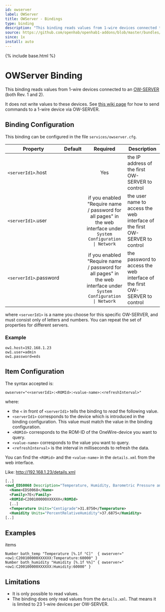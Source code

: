 ```yaml
---
id: owserver
label: OWServer
title: OWServer - Bindings
type: binding
description: "This binding reads values from 1-wire devices connected to an [OW-SERVER](http://www.embeddeddatasystems.com/OW-SERVER-1-Wire-to-Ethernet-Server-Revision-2_p_152.html) (both Rev. 1 and 2)."
source: https://github.com/openhab/openhab1-addons/blob/master/bundles/binding/org.openhab.binding.owserver/README.md
since: 1x
install: auto
---
```


<!-- Attention authors: Do not edit directly. Please add your changes to the appropriate source repository -->

{% include base.html %}

# OWServer Binding

This binding reads values from 1-wire devices connected to an [OW-SERVER](http://www.embeddeddatasystems.com/OW-SERVER-1-Wire-to-Ethernet-Server-Revision-2_p_152.html) (both Rev. 1 and 2).

It does not write values to these devices.  See [this wiki page](https://github.com/openhab/openhab1-addons/wiki/Samples-Binding-Config#how-to-turn-onoff-a-switch-from-ow-server-via-http-binding) for how to send commands to a 1-wire device via OW-SERVER.

## Binding Configuration

This binding can be configured in the file `services/owserver.cfg`.

| Property | Default | Required | Description |
|----------|---------|:--------:|-------------|
| `<serverId1>`.host | |   Yes    | the IP address of the first OW-SERVER to control |
| `<serverId1>`.user | | if you enabled "Require name / password for all pages" in the web interface under `System Configuration \| Network` | the user name to access the web interface of the first OW-SERVER to control |
| `<serverId1>`.password | | if you enabled "Require name / password for all pages" in the web interface under `System Configuration \| Network` | the password to access the web interface of the first OW-SERVER to control |

where `<serverId1>` is a name you choose for this specific OW-SERVER, and must consist only of letters and numbers.  You can repeat the set of properties for different servers.

### Example

```
ow1.host=192.168.1.23
ow1.user=admin
ow1.password=eds
```

## Item Configuration

The syntax accepted is:

```
owserver="<<serverId1>:<ROMId>:<value-name>:<refreshInterval>"
```

where:

* the `<` in front of `<serverId1>` tells the binding to _read_ the following value.
* `<serverId1>` corresponds to the device which is introduced in the binding configuration. This value must match the value in the binding configuration.
* `<ROMId>` corresponds to the ROM-ID of the OneWire-device you want to query.
* `<value-name>` corresponds to the value you want to query.
* `<refreshInterval>` is the interval in milliseconds to refresh the data.

You can find the `<ROMid>` and the `<value-name>` in the `details.xml` from the web interface.

Like: http://192.168.1.23/details.xml

```xml
[..]
<owd_EDS0068 Description="Temperature, Humidity, Barometric Pressure and Light Sensor">
  <Name>EDS0068</Name>
  <Family>7E</Family>
  <ROMId>C200100000XXXXXX</ROMId>
  [..]
  <Temperature Units="Centigrade">31.8750</Temperature>
  <Humidity Units="PercentRelativeHumidity">37.6875</Humidity>
[..]
```

## Examples

items

```
Number bath_temp "Temperature [%.1f °C]"  { owserver="<ow1:C200100000XXXXXX:Temperature:60000" }
Number bath_humidity "Humidity [%.1f %%]" { owserver="<ow1:C200100000XXXXXX:Humidity:60000" }
```

## Limitations

- It is only possible to read values.
- The binding does only read values from the `details.xml`.  That means it is limited to 23 1-wire devices per OW-SERVER.
